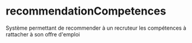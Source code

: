 # recommendationCompetences
Système permettant de recommender à un recruteur les compétences à rattacher à son offre d'emploi

